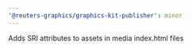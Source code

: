 ```yaml
---
'@reuters-graphics/graphics-kit-publisher': minor
---
```


Adds SRI attributes to assets in media index.html files
